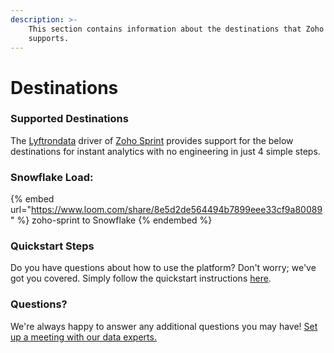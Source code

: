 ```yaml
---
description: >-
    This section contains information about the destinations that Zoho Sprint
    supports.
---
```


# Destinations

### Supported Destinations

The [Lyftrondata](https://www.lyftrondata.com/) driver of [Zoho Sprint](https://www.lyftrondata.com/integration/business-analytics/zoho-sprint/) provides support for the below destinations for instant analytics with no engineering in just 4 simple steps.

### Snowflake Load:

{% embed url="https://www.loom.com/share/8e5d2de564494b7899eee33cf9a80089" %}
zoho-sprint to Snowflake
{% endembed %}

### Quickstart Steps

Do you have questions about how to use the platform? Don't worry; we've got you covered. Simply follow the quickstart instructions [here](README.md).

### Questions? <a href="#questions" id="questions"></a>

We're always happy to answer any additional questions you may have! [Set up a meeting with our data experts.](https://www.lyftrondata.com/book-a-meeting/)
